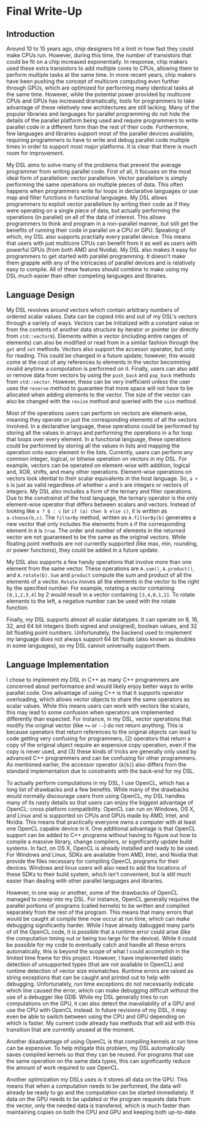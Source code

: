 # Final Write-Up

## Introduction

Around 10 to 15 years ago, chip designers hit a limit in how fast they could make CPUs run.
However, during this time, the number of transistors that could be fit on a chip increased exponentially.
In response, chip makers used these extra transistors to add multiple cores to CPUs, allowing them to perform multiple tasks at the same time.
In more recent years, chip makers have been pushing the concept of multicore computing even further through GPUs, which are optimized for performing many identical tasks at the same time.
However, while the potential power provided by multicore CPUs and GPUs has increased dramatically, tools for programmers to take advantage of these reletively new architectures are still lacking.
Many of the popular libraries and languages for parallel programming do not hide the details of the parallel platform being used and require programmers to write parallel code in a different form than the rest of their code.
Furthermore, few languages and libraries support most of the parallel devices available, requiring programmers to have to write and debug parallel code multiple times in order to support most major platforms.
It is clear that there is much room for improvement.

My DSL aims to solve many of the problems that prevent the average programmer from writing parallel code.
First of all, it focuses on the most ideal form of parallelism: vector parallelism.
Vector parallelism  is simply performing the same operations on multiple pieces of data.
This often happens when programmers write for loops in declarative languages or use map and filter functions in functional languages.
My DSL allows programmers to exploit vector parallelism by writing their code as if they were operating on a single piece of data, but actually performing the operations (in parallel) on all of the data of interest.
This allows programmers to think and program in a non-parallel manner, but still get the benefits of running their code in parallel on a CPU or GPU.
Speaking of which, my DSL also supports practially every parallel device.
This means that users with just multicore CPUs can benefit from it as well as users with powerful GPUs (from both AMD and Nvidia).
My DSL also makes it easy for programmers to get started with parallel programming.
It doesn't make them grapple with any of the intricacies of parallel devices and is relatively easy to compile.
All of these features should combine to make using my DSL much easier than other competing languages and libraries.

## Language Design
My DSL revolves around vectors which contain arbitrary numbers of ordered scalar values.
Data can be copied into and out of my DSL's vectors through a variety of ways.
Vectors can be initialized with a constant value or from the contents of another data structure by iterator or pointer (or directly from `std::vector`s).
Elements within a vector (including entire ranges of elements) can also be modified or read from in a similar fashion through the `get` and `set` methods.
Vectors also support the accessor operator, but only for reading.
This could be changed in a future update; however, this would come at the cost of any references to elements in the vector becomming invalid anytime a computation is performed on it.
Finally, users can also add or remove data from vectors by using the `push_back` and `pop_back` methods from `std::vector`. However, these can be very inefficient unless the user uses the `reserve` method to guarantee that more space will not have to be allocated when adding elements to the vector.
The size of the vector can also be changed with the `resize` method and queried with the `size` method.

Most of the operations users can perform on vectors are element-wise, meaning they operate on just the corresponding elements of all the vectors involved.
In a declarative language, these operations could be performed by storing all the values in arrays and performing the operations in a for loop that loops over every element.
In a functional language, these operations could be performed by storing all the values in lists and mapping the operation onto eacn element in the lists.
Currently, users can perform any common integer, logical, or bitwise operation on vectors in my DSL.
For example, vectors can be operated on element-wise with addition, logical and, XOR, shifts, and many other operations.
Element-wise operations on vectors look idential to their scalar equivalents in the host language.
So, `a + b` is just as valid regardless of whether `a` and `b` are integers or vectors of integers.
My DSL also includes a form of the ternary and filter operations.
Due to the constrainst of the host language, the ternary operator is the only element-wise operator that differs between scalars and vectors.
Instead of looking like `a ? b : c` (or  `if (a) then b else c)`, it is written as `a.choose(b,c)`.
The `filterBy` method, written as `A.filterBy(b)` generates a new vector that only includes the elements from `A` if the corresponding element in `B` is `true`.
The order and number of elements in the returned vector are not guaranteed to be the same as the original vectors.
While floating point methods are not currently supported (like max, min, rounding, or power functions), they could be added in a future update.

My DSL also supports a few handy operations that involve more than one element from the same vector.
These operations are `A.sum()`, `A.product()`, and `A.rotate(b)`.
`Sum` and `product` compute the sum and product of all the elements of a vector.
`Rotate` moves all the elements in the vector to the right by the specified number.
For example, rotating a vector containing `[0,1,2,3,4]` by 2 would result in a vector containing `[3,4,0,1,2]`.
To rotate elements to the left, a negative number can be used with the rotate function.

Finally, my DSL supports almost all scalar datatypes. It can operate on 8, 16, 32, and 64 bit integers (both signed and unsigned), boolean values, and 32 bit floating point numbers. Unfortunately, the backend used to implement my language does not always support 64 bit floats (also known as doubles in some languages), so my DSL cannot universally support them.

## Language Implementation
I chose to implement my DSL in C++ as many C++ programmers are concerned about performance and would likely enjoy better ways to write parallel code.
One advantage of using C++ is that it supports operator overloading, which allows vector objects to share the same operators as scalar values.
While this means users can work with vectors like scalars, this may lead to some confusion when operators are implemented differently than expected.
For instance, in my DSL, vector operations that modify the original vector (like `+=` or `--`) do not return anything.
This is because operators that return references to the original objects can lead to code getting very confusing for programmers, (2) operators that return a copy of the original object require an expensive copy operation, even if the copy is never used, and (3) these kinds of tricks are generally only used by advanced C++ programmers and can be confusing for other programmers.
As mentioned earlier, the accessor operator (`A[b]`) also differs from the standard implementation due to constraints with the back-end for my DSL.

To actually perform computations in my DSL, I use OpenCL, which has a long list of drawbacks and a few benefits.
While many of the drawbacks would normally discourage users from using OpenCL, my DSL handles many of its nasty details so that users can enjoy the biggest advantage of OpenCL: cross platform compatibility.
OpenCL can run on Windows, OS X, and Linux and is supported on CPUs and GPUs made by AMD, Intel, and Nvidia. This means that practically everyone owns a computer with at least one OpenCL capable device in it.
One additional advantage is that OpenCL support can be added to C++ programs without having to figure out how to compile a massive library, change compilers, or significantly update build systems.
In fact, on OS X, OpenCL is already installed and ready to be used.
For Windows and Linux, SDKs are available from AMD, Intel, and Nvidia that provide the files necessary for compiling OpenCL programs for their devices.
Windows and linux users will also need to add the locations of these SDKs to their build system, which isn't convenient, but is still much easier than dealing with other parallel languages and libraries.

However, in one way or another, some of the drawbacks of OpenCL managed to creep into my DSL.
For instance, OpenCL generally requires the parallel portions of programs (called kernels) to be written and compiled separately from the rest of the program.
This means that many errors that would be caught at compile time now occur at run time, which can make debugging significantly harder.
While I have already dabugged many parts of of the OpenCL code, it is possible that a runtime error could arise (like the computation timing out or being too large for the device).
While it could be possible for my code to eventually catch and handle all these errors automatically, this is beyond the scope of what I could accomplish in the limited time frame for this project.
However, I have implemented static detection of unsupported types (that are not available in OpenCL) and runtime detection of vector size mismatches.
Runtime errors are raised as string exceptions that can be caught and printed out to help with debugging.
Unfortunately, run time exceptions do not necessarily indicate which line caused the error, which can make debugging difficult without the use of a debugger like GDB.
While my DSL generally tries to run computations on the GPU, it can also detect the inavailability of a GPU and use the CPU with OpenCL instead.
In future revisions of my DSL, it may even be able to switch between using the CPU and GPU depending on which is faster.
My current code already has methods that will aid with this transition that are currently unused at the moment.

Another disadvantage of using OpenCL is that compiling kernels at run time can be expensive.
To help mitigate this problem, my DSL automatically saves compiled kernels so that they can be reused.
For programs that use the same operation on the same data types, this can significantly reduce the amount of work required to use OpenCL.

Another optimization my DSLs uses is it stores all data on the GPU.
This means that when a computation needs to be performed, the data will already be ready to go and the computation can be started immediately.
If data on the GPU needs to be updated or the program requests data from the vector, only the needed data is transfered, which is much faster than maintaining copies on both the CPU and GPU and keeping both up-to-date.
